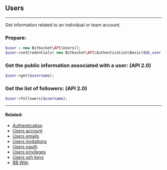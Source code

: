 ## Users

----
Get information related to an individual or team account.

### Prepare:
```php
$user = new Bitbucket\API\Users();
$user->setCredentials( new Bitbucket\API\Authentication\Basic($bb_user, $bb_pass) );
```

### Get the public information associated with a user: (API 2.0)
```php
$user->get($username);
```

### Get the list of followers: (API 2.0)
```php
$user->followers($username);
```


----

#### Related:
  * [Authentication](authentication.md)
  * [Users account](users/account.md)
  * [Users emails](users/emails.md)
  * [Users invitations](users/invitations.md)
  * [Users oauth](users/oauth.md)
  * [Users privileges](users/privileges.md)
  * [Users ssh keys](users/ssh-keys.md)
  * [BB Wiki](https://confluence.atlassian.com/display/BITBUCKET/users+Endpoint)
